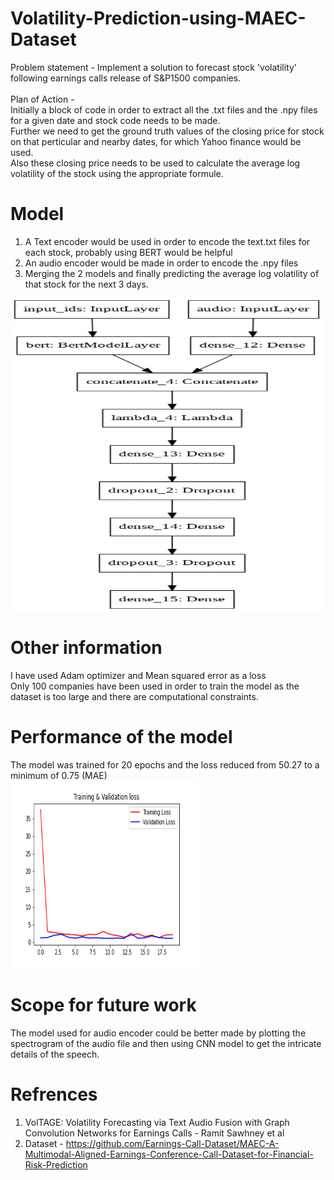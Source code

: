 # Volatility-Prediction-using-MAEC-Dataset
Problem statement - Implement a solution to forecast stock 'volatility' following earnings calls release of S&P1500 companies.<br>
<br>
Plan of Action - <br>
Initially a block of code in order to extract all the .txt files and the .npy files for a given date and stock code needs to be made. <br>
Further we need to get the ground truth values of the closing price for stock on that perticular and nearby dates, for which Yahoo finance would be used. <br>
Also these closing price needs to be used to calculate the average log volatility of the stock using the appropriate formule. <br>
# Model
1) A Text encoder would be used in order to encode the text.txt files for each stock, probably using BERT would be helpful <br>
2) An audio encoder would be made in order to encode the .npy files <br>
3) Merging the 2 models and finally predicting the average log volatility of that stock for the next 3 days. <br>
<img src="images/model.png" alt="result image" width="500" height="500" >

# Other information
I have used Adam optimizer and Mean squared error as a loss <br>
Only 100 companies have been used in order to train the model as the dataset is too large and there are computational constraints. <br>

# Performance of the model
The model was trained for 20 epochs and the loss reduced from 50.27 to a minimum of 0.75 (MAE) <br>
<img src="images/loss.png" alt="result image" width="300" height="300" >

# Scope for future work
The model used for audio encoder could be better made by plotting the spectrogram of the audio file and then using CNN model to get the intricate details of the speech.<br>

# Refrences
1) VolTAGE: Volatility Forecasting via Text Audio Fusion with Graph Convolution Networks for Earnings Calls - Ramit Sawhney et al <br>
2) Dataset - https://github.com/Earnings-Call-Dataset/MAEC-A-Multimodal-Aligned-Earnings-Conference-Call-Dataset-for-Financial-Risk-Prediction
